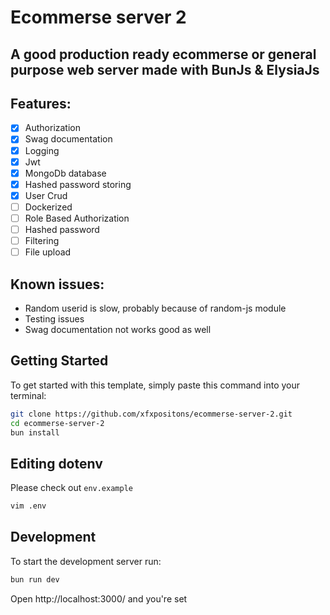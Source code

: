# Ecommerse server 2

## A good production ready ecommerse or general purpose web server made with BunJs & ElysiaJs

## Features:

- [x] Authorization
- [x] Swag documentation
- [x] Logging
- [x] Jwt
- [x] MongoDb database
- [x] Hashed password storing
- [x] User Crud
- [ ] Dockerized
- [ ] Role Based Authorization
- [ ] Hashed password
- [ ] Filtering
- [ ] File upload

## Known issues:

- Random userid is slow, probably because of random-js module
- Testing issues
- Swag documentation not works good as well

## Getting Started

To get started with this template, simply paste this command into your terminal:

```bash
git clone https://github.com/xfxpositons/ecommerse-server-2.git
cd ecommerse-server-2
bun install
```

## Editing dotenv

Please check out `env.example`

```bash
vim .env
```

## Development

To start the development server run:

```bash
bun run dev
```

Open http://localhost:3000/ and you're set
